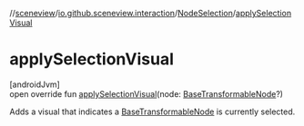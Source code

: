 //[sceneview](../../../index.md)/[io.github.sceneview.interaction](../index.md)/[NodeSelection](index.md)/[applySelectionVisual](apply-selection-visual.md)

# applySelectionVisual

[androidJvm]\
open override fun [applySelectionVisual](apply-selection-visual.md)(node: [BaseTransformableNode](../../com.google.ar.sceneform.ux/-base-transformable-node/index.md)?)

Adds a visual that indicates a [BaseTransformableNode](../../com.google.ar.sceneform.ux/-base-transformable-node/index.md) is currently selected.
